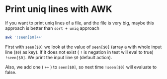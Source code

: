 # Print uniq lines with AWK
If you want to print uniq lines of a file, and the file is very big, maybe this approach is better than ```sort + uniq``` approach
```bash
awk '!seen[$0]++'
```

First with ```seen[$0]``` we look at the value of ```seen[$0]``` (array a with whole input line (```$0```) as key).
If it does not exist ( ```!``` is negation in test will eval to true) ```!seen[$0]```. We print the input line ```$0``` (default action).

Also, we add one ( ```++``` ) to ```seen[$0]```, so next time ```!seen[$0]``` will evaluate to false.
